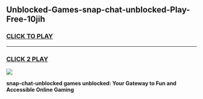 
## Unblocked-Games-snap-chat-unblocked-Play-Free-10jih
<h3>
<a href="https://premium76.site?title=snap-chat-unblocked&ref=10A">CLICK TO PLAY</a></h3>
<hr>

<h3>
<a href="https://premium76.site?title=snap-chat-unblocked&ref=10A">CLICK 2 PLAY</a>
  
</h3>

<a href="https://premium76.site?title=snap-chat-unblocked&ref=10A"><img src="https://clearcache.store/games.png"></a>


**snap-chat-unblocked games unblocked: Your Gateway to Fun and Accessible Online Gaming**
